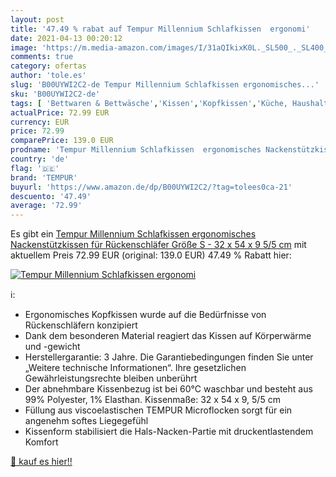 ```yaml
---
layout: post
title: '47.49 % rabat auf Tempur Millennium Schlafkissen  ergonomi'
date: 2021-04-13 00:20:12
image: 'https://m.media-amazon.com/images/I/31aQIkixK0L._SL500_._SL400_.jpg'
comments: true
category: ofertas
author: 'tole.es'
slug: 'B00UYWI2C2-de Tempur Millennium Schlafkissen ergonomisches...'
sku: 'B00UYWI2C2-de'
tags: [ 'Bettwaren & Bettwäsche','Kissen','Kopfkissen','Küche, Haushalt & Wohnen','tempur', ]
actualPrice: 72.99 EUR
currency: EUR
price: 72.99
comparePrice: 139.0 EUR
prodname: 'Tempur Millennium Schlafkissen  ergonomisches Nackenstützkissen für Rückenschläfer  Größe S - 32 x 54 x 9 5/5 cm'
country: 'de'
flag: '🇩🇪'
brand: 'TEMPUR'
buyurl: 'https://www.amazon.de/dp/B00UYWI2C2/?tag=tolees0ca-21'
descuento: '47.49'
average: '72.99'
---
```


Es gibt ein [Tempur Millennium Schlafkissen  ergonomisches Nackenstützkissen für Rückenschläfer  Größe S - 32 x 54 x 9 5/5 cm](https://www.amazon.de/dp/B00UYWI2C2/?tag=tolees0ca-21) mit aktuellem Preis 72.99 EUR (original: 139.0 EUR) 47.49 % Rabatt hier:

[![Tempur Millennium Schlafkissen  ergonomi](https://m.media-amazon.com/images/I/31aQIkixK0L._SL500_._SL400_.jpg)](https://www.amazon.de/dp/B00UYWI2C2/?tag=tolees0ca-21)

ℹ️:

- Ergonomisches Kopfkissen wurde auf die Bedürfnisse von Rückenschläfern konzipiert
- Dank dem besonderen Material reagiert das Kissen auf Körperwärme und -gewicht
- Herstellergarantie: 3 Jahre. Die Garantiebedingungen finden Sie unter „Weitere technische Informationen“. Ihre gesetzlichen Gewährleistungsrechte bleiben unberührt
- Der abnehmbare Kissenbezug ist bei 60°C waschbar und besteht aus 99% Polyester, 1% Elasthan. Kissenmaße: 32 x 54 x 9, 5/5 cm
- Füllung aus viscoelastischen TEMPUR Microflocken sorgt für ein angenehm softes Liegegefühl
- Kissenform stabilisiert die Hals-Nacken-Partie mit druckentlastendem Komfort

[🛒 kauf es hier!!](https://www.amazon.de/dp/B00UYWI2C2/?tag=tolees0ca-21)
